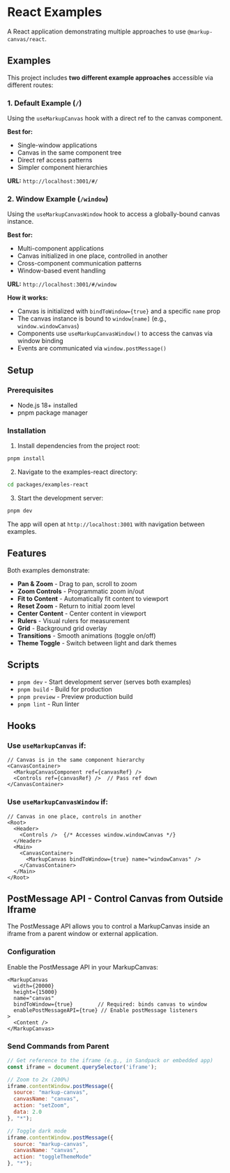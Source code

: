 # React Examples

A React application demonstrating multiple approaches to use `@markup-canvas/react`.

## Examples

This project includes **two different example approaches** accessible via different routes:

### 1. **Default Example** (`/`)
Using the `useMarkupCanvas` hook with a direct ref to the canvas component.

**Best for:**
- Single-window applications
- Canvas in the same component tree
- Direct ref access patterns
- Simpler component hierarchies

**URL:** `http://localhost:3001/#/`

### 2. **Window Example** (`/window`)
Using the `useMarkupCanvasWindow` hook to access a globally-bound canvas instance.

**Best for:**
- Multi-component applications
- Canvas initialized in one place, controlled in another
- Cross-component communication patterns
- Window-based event handling

**URL:** `http://localhost:3001/#/window`

**How it works:**
- Canvas is initialized with `bindToWindow={true}` and a specific `name` prop
- The canvas instance is bound to `window[name]` (e.g., `window.windowCanvas`)
- Components use `useMarkupCanvasWindow()` to access the canvas via window binding
- Events are communicated via `window.postMessage()`

## Setup

### Prerequisites

- Node.js 18+ installed
- pnpm package manager

### Installation

1. Install dependencies from the project root:

```bash
pnpm install
```

2. Navigate to the examples-react directory:

```bash
cd packages/examples-react
```

3. Start the development server:

```bash
pnpm dev
```

The app will open at `http://localhost:3001` with navigation between examples.

## Features

Both examples demonstrate:

- **Pan & Zoom** - Drag to pan, scroll to zoom
- **Zoom Controls** - Programmatic zoom in/out
- **Fit to Content** - Automatically fit content to viewport
- **Reset Zoom** - Return to initial zoom level
- **Center Content** - Center content in viewport
- **Rulers** - Visual rulers for measurement
- **Grid** - Background grid overlay
- **Transitions** - Smooth animations (toggle on/off)
- **Theme Toggle** - Switch between light and dark themes

## Scripts

- `pnpm dev` - Start development server (serves both examples)
- `pnpm build` - Build for production
- `pnpm preview` - Preview production build
- `pnpm lint` - Run linter

## Hooks

### Use `useMarkupCanvas` if:
```tsx
// Canvas is in the same component hierarchy
<CanvasContainer>
  <MarkupCanvasComponent ref={canvasRef} />
  <Controls ref={canvasRef} />  // Pass ref down
</CanvasContainer>
```

### Use `useMarkupCanvasWindow` if:
```tsx
// Canvas in one place, controls in another
<Root>
  <Header>
    <Controls />  {/* Accesses window.windowCanvas */}
  </Header>
  <Main>
    <CanvasContainer>
      <MarkupCanvas bindToWindow={true} name="windowCanvas" />
    </CanvasContainer>
  </Main>
</Root>
```

## PostMessage API - Control Canvas from Outside Iframe

The PostMessage API allows you to control a MarkupCanvas inside an iframe from a parent window or external application.

### Configuration

Enable the PostMessage API in your MarkupCanvas:

```tsx
<MarkupCanvas
  width={20000}
  height={15000}
  name="canvas"
  bindToWindow={true}        // Required: binds canvas to window
  enablePostMessageAPI={true} // Enable postMessage listeners
>
  <Content />
</MarkupCanvas>
```

### Send Commands from Parent

```javascript
// Get reference to the iframe (e.g., in Sandpack or embedded app)
const iframe = document.querySelector('iframe');

// Zoom to 2x (200%)
iframe.contentWindow.postMessage({
  source: "markup-canvas",
  canvasName: "canvas",
  action: "setZoom",
  data: 2.0
}, "*");

// Toggle dark mode
iframe.contentWindow.postMessage({
  source: "markup-canvas",
  canvasName: "canvas",
  action: "toggleThemeMode"
}, "*");
```